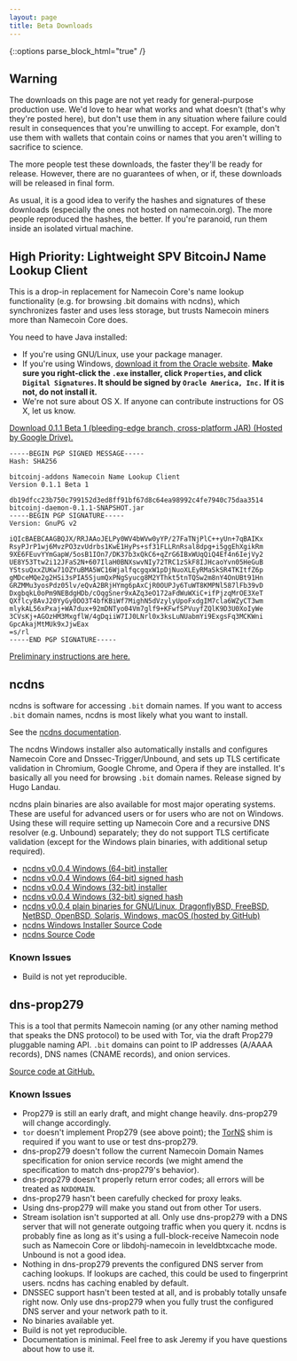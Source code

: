 ```yaml
---
layout: page
title: Beta Downloads
---
```


{::options parse_block_html="true" /}

## Warning

The downloads on this page are not yet ready for general-purpose production use.  We'd love to hear what works and what doesn't (that's why they're posted here), but don't use them in any situation where failure could result in consequences that you're unwilling to accept.  For example, don't use them with wallets that contain coins or names that you aren't willing to sacrifice to science.

The more people test these downloads, the faster they'll be ready for release.  However, there are no guarantees of when, or if, these downloads will be released in final form.

As usual, it is a good idea to verify the hashes and signatures of these downloads (especially the ones not hosted on namecoin.org).  The more people reproduced the hashes, the better.  If you're paranoid, run them inside an isolated virtual machine.

## High Priority: Lightweight SPV BitcoinJ Name Lookup Client

This is a drop-in replacement for Namecoin Core's name lookup functionality (e.g. for browsing .bit domains with ncdns), which synchronizes faster and uses less storage, but trusts Namecoin miners more than Namecoin Core does.

You need to have Java installed:

* If you're using GNU/Linux, use your package manager.
* If you're using Windows, [download it from the Oracle website](https://www.java.com/en/download/manual.jsp).  **Make sure you right-click the `.exe` installer, click `Properties`, and click `Digital Signatures`.  It should be signed by `Oracle America, Inc.`  If it is not, do not install it.**
* We're not sure about OS X.  If anyone can contribute instructions for OS X, let us know.

[Download 0.1.1 Beta 1 (bleeding-edge branch, cross-platform JAR) (Hosted by Google Drive).](https://drive.google.com/file/d/0B3JMWdAb62L5UTJQYVFVcnBKWnc/view?usp=sharing)

~~~
-----BEGIN PGP SIGNED MESSAGE-----
Hash: SHA256

bitcoinj-addons Namecoin Name Lookup Client
Version 0.1.1 Beta 1

db19dfcc23b750c799152d3ed8ff91bf67d8c64ea98992c4fe7940c75daa3514  bitcoinj-daemon-0.1.1-SNAPSHOT.jar
-----BEGIN PGP SIGNATURE-----
Version: GnuPG v2

iQIcBAEBCAAGBQJX/RRJAAoJELPy0WV4bWVw0yYP/27FaTNjPlC++yUn+7qBAIKx
RsyPJrP1wj6MvzPO3zvUdrbs1KwE1HyPs+sf31FLLRnRsal8dpg+i5ggEhXgikRm
9XE6FEuvYYmGapW/5osB1IOn7/DK37b3xQkC6+qZrG6IBxWUqQiQ4Ef4n6IejVy2
UE8Y53Ttw2i12JFaS2N+607IlaH0BNXswvNIy72TRC1zSkF8IJHcaoYvn05HeGuB
YStsuQxxZUKw71OZYuBMA5WC16WjalfqcgqxW1pDjNuoXLEyRMaSkSR4TKItfZ6p
gMDceMQe2g2HSi3sPIA5SjumQxPNgSyucg8M2YThkt5tnTQSw2m8nY4OnUBt91Hn
GRZMMu3yosPdz05lv/eQvA2BRjHYmg6pAxCjR0OUPJy6TuWT8KMPNl587lFb39vD
DxgbqkL0oPm9NEBdgHDb/cOqgSner9xAZq3eO172aFdWuWXiC+ifPjzqMrOE3XeT
QXflcy8AvJ20YyGy0DO3T4bfKBiWf7MighN5dVzylyUpoFxdgIM7cla6WZyCT3wm
mlykAL56xPxaj+WA7dux+92mDNTyo04Vm7glf9+KFwfSPVuyfZQlK9D3U0XoIyWe
3CVsKj+AGOzHM3MxgflW/4gDqiiW7IJ0LNrl0x3ksLuNUabmYi9ExgsFq3MCKWni
GpcAkajMtMUk9xJjwEax
=s/rl
-----END PGP SIGNATURE-----
~~~

[Preliminary instructions are here.]({{site.baseurl}}docs/bitcoinj-name-lookups/)

## ncdns

ncdns is software for accessing `.bit` domain names.  If you want to access `.bit` domain names, ncdns is most likely what you want to install.

See the [ncdns documentation]({{site.baseurl}}docs/ncdns).

The ncdns Windows installer also automatically installs and configures Namecoin Core and Dnssec-Trigger/Unbound, and sets up TLS certificate validation in Chromium, Google Chrome, and Opera if they are installed.  It's basically all you need for browsing `.bit` domain names.  Release signed by Hugo Landau.

ncdns plain binaries are also available for most major operating systems.  These are useful for advanced users or for users who are not on Windows.  Using these will require setting up Namecoin Core and a recursive DNS resolver (e.g. Unbound) separately; they do not support TLS certificate validation (except for the Windows plain binaries, with additional setup required).

* [ncdns v0.0.4 Windows (64-bit) installer](https://www.namecoin.org/files/ncdns-v0.0.4/ncdns-v0.0.4-win64-install.exe)
* [ncdns v0.0.4 Windows (64-bit) signed hash](https://www.namecoin.org/files/ncdns-v0.0.4/ncdns-v0.0.4-win64-install.exe.sha256sum.asc)
* [ncdns v0.0.4 Windows (32-bit) installer](https://www.namecoin.org/files/ncdns-v0.0.4/ncdns-v0.0.4-win32-install.exe)
* [ncdns v0.0.4 Windows (32-bit) signed hash](https://www.namecoin.org/files/ncdns-v0.0.4/ncdns-v0.0.4-win32-install.exe.sha256sum.asc)
* [ncdns v0.0.4 plain binaries for GNU/Linux, DragonflyBSD, FreeBSD, NetBSD, OpenBSD, Solaris, Windows, macOS (hosted by GitHub)](https://github.com/namecoin/ncdns/releases/tag/v0.0.4)
* [ncdns Windows Installer Source Code](https://github.com/namecoin/ncdns-nsis)
* [ncdns Source Code](https://github.com/namecoin/ncdns)

### Known Issues

* Build is not yet reproducible.

## dns-prop279

This is a tool that permits Namecoin naming (or any other naming method that speaks the DNS protocol) to be used with Tor, via the draft Prop279 pluggable naming API.  `.bit` domains can point to IP addresses (A/AAAA records), DNS names (CNAME records), and onion services.

[Source code at GitHub.](https://github.com/namecoin/dns-prop279)

### Known Issues

* Prop279 is still an early draft, and might change heavily.  dns-prop279 will change accordingly.
* `tor` doesn't implement Prop279 (see above point); the [TorNS](https://github.com/meejah/TorNS) shim is required if you want to use or test dns-prop279.
* dns-prop279 doesn't follow the current Namecoin Domain Names specification for onion service records (we might amend the specification to match dns-prop279's behavior).
* dns-prop279 doesn't properly return error codes; all errors will be treated as `NXDOMAIN`.
* dns-prop279 hasn't been carefully checked for proxy leaks.
* Using dns-prop279 will make you stand out from other Tor users.
* Stream isolation isn't supported at all. Only use dns-prop279 with a DNS server that will not generate outgoing traffic when you query it. ncdns is probably fine as long as it's using a full-block-receive Namecoin node such as Namecoin Core or libdohj-namecoin in leveldbtxcache mode. Unbound is not a good idea.
* Nothing in dns-prop279 prevents the configured DNS server from caching lookups. If lookups are cached, this could be used to fingerprint users. ncdns has caching enabled by default.
* DNSSEC support hasn't been tested at all, and is probably totally unsafe right now. Only use dns-prop279 when you fully trust the configured DNS server and your network path to it.
* No binaries available yet.
* Build is not yet reproducible.
* Documentation is minimal.  Feel free to ask Jeremy if you have questions about how to use it.
